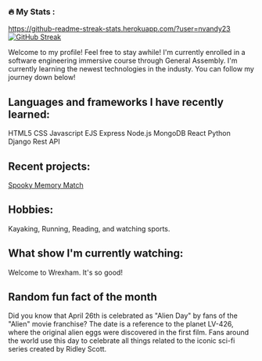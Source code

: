 
### :fire: My Stats :
https://github-readme-streak-stats.herokuapp.com/?user=nvandy23
[![GitHub Streak](http://github-readme-streak-stats.herokuapp.com?user=nvandy23&theme=dark&background=000000)](https://git.io/streak-stats)

Welcome to my profile! Feel free to stay awhile! I'm currently enrolled in a software engineering immersive course through General Assembly.
I'm currently learning the newest technologies in the industy. You can follow my journey down below! 

## Languages and frameworks I have recently learned:
HTML5
CSS 
Javascript
EJS 
Express
Node.js
MongoDB
React
Python
Django
Rest API

## Recent projects:
[Spooky Memory Match](https://nvandy23.github.io/P1-Memory-Matcher-game/)


## Hobbies:
Kayaking, Running, Reading, and watching sports.

## What show I'm currently watching:
Welcome to Wrexham. It's so good! 

## Random fun fact of the month 
Did you know that April 26th is celebrated as "Alien Day" by fans of the "Alien" movie franchise? The date is a reference to the planet LV-426, where the original alien eggs were discovered in the first film. Fans around the world use this day to celebrate all things related to the iconic sci-fi series created by Ridley Scott.

